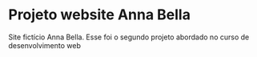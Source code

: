 # Projeto website Anna Bella
Site fictício Anna Bella. Esse foi o segundo projeto abordado no curso de desenvolvimento web
